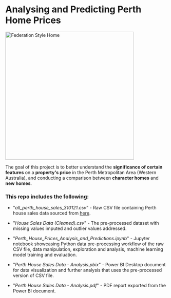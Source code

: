 # Analysing and Predicting Perth Home Prices

<img src="https://i.redd.it/eiym87nwwo941.jpg" alt='Federation Style Home' width="400"><br>

The goal of this project is to better understand the __significance of certain features__ on a __property's price__ in the Perth Metropolitan Area (Western Australia), and conducting a comparison between __character homes__ and __new homes__. 

### This repo includes the following:

- "_all_perth_house_sales_310121.csv_" - Raw CSV file containing Perth house sales data sourced from [here](https://www.kaggle.com/syuzai/perth-house-prices).

- "_House Sales Data (Cleaned).csv_" - The pre-processed dataset with missing values imputed and outlier values addressed.

- "_Perth_House_Prices_Analysis_and_Predictions.ipynb_" - Jupyter notebook showcasing Python data pre-processing workflow of the raw CSV file, data manipulation, exploration and analysis, machine learning model training and evaluation.

- "_Perth House Sales Data - Analysis.pbix_" - Power BI Desktop document for data visualization and further analysis that uses the pre-processed version of CSV file.

- "_Perth House Sales Data - Analysis.pdf_" - PDF report exported from the Power BI document.

